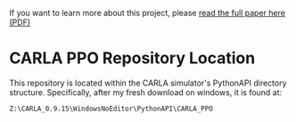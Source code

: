 If you want to learn more about this project, please [read the full paper here (PDF)](CARLA_PPO_PAPER.pdf)


# CARLA PPO Repository Location

This repository is located within the CARLA simulator's PythonAPI directory structure. Specifically, after my fresh download on windows, it is found at:

    Z:\CARLA_0.9.15\WindowsNoEditor\PythonAPI\CARLA_PPO

    
